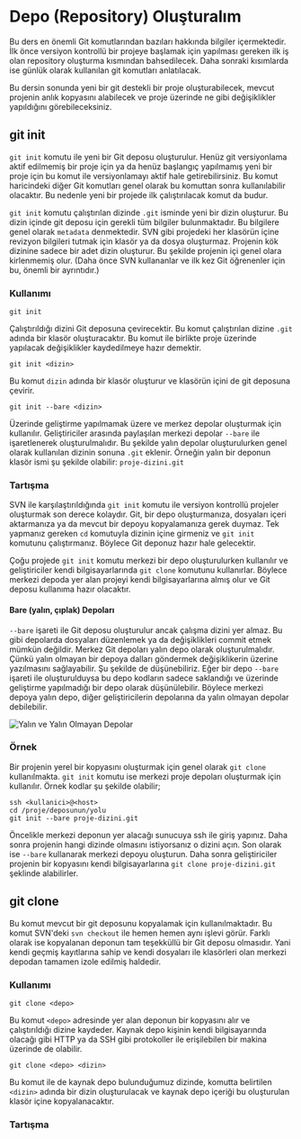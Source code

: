 # Depo (Repository) Oluşturalım

Bu ders en önemli Git komutlarından bazıları hakkında bilgiler içermektedir. İlk önce versiyon kontrollü bir projeye başlamak için yapılması gereken ilk iş olan repository oluşturma kısmından bahsedilecek. Daha sonraki kısımlarda ise günlük olarak kullanılan git komutları anlatılacak.

Bu dersin sonunda yeni bir git destekli bir proje oluşturabilecek, mevcut projenin anlık kopyasını alabilecek ve proje üzerinde ne gibi değişiklikler yapıldığını görebileceksiniz.

## git init

```git init``` komutu ile yeni bir Git deposu oluşturulur. Henüz git versiyonlama aktif edilmemiş bir proje için ya da henüz başlangıç yapılmamış yeni bir proje için bu komut ile versiyonlamayı aktif hale getirebilirsiniz. Bu komut haricindeki diğer Git komutları genel olarak bu komuttan sonra kullanılabilir olacaktır. Bu nedenle yeni bir projede ilk çalıştırılacak komut da budur.

```git init``` komutu çalıştırılan dizinde ```.git``` isminde yeni bir dizin oluşturur. Bu dizin içinde git deposu için gerekli tüm bilgiler bulunmaktadır. Bu bilgilere genel olarak ```metadata``` denmektedir. SVN gibi projedeki her klasörün içine revizyon bilgileri tutmak için klasör ya da dosya oluşturmaz. Projenin kök dizinine sadece bir adet dizin oluşturur. Bu şekilde projenin içi genel olara kirlenmemiş olur. (Daha önce SVN kullananlar ve ilk kez Git öğrenenler için bu, önemli bir ayrıntıdır.)

### Kullanımı

```
git init
```

Çalıştırıldığı dizini Git deposuna çevirecektir. Bu komut çalıştırılan dizine ```.git``` adında bir klasör oluşturacaktır. Bu komut ile birlikte proje üzerinde yapılacak değişiklikler kaydedilmeye hazır demektir.

```
git init <dizin>
```

Bu komut ```dizin``` adında bir klasör oluşturur ve klasörün içini de git deposuna çevirir.

```
git init --bare <dizin>
```

Üzerinde geliştirme yapılmamak üzere ve merkez depolar oluşturmak için kullanılır. Geliştiriciler arasında paylaşılan merkezi depolar ```--bare``` ile işaretlenerek oluşturulmalıdır. Bu şekilde yalın depolar oluşturulurken genel olarak kullanılan dizinin sonuna ```.git``` eklenir. Örneğin yalın bir deponun klasör ismi şu şekilde olabilir: ```proje-dizini.git```

### Tartışma

SVN ile karşılaştırıldığında ```git init``` komutu ile versiyon kontrollü projeler oluşturmak son derece kolaydır. Git, bir depo oluşturmanıza, dosyaları içeri aktarmanıza ya da mevcut bir depoyu kopyalamanıza gerek duymaz. Tek yapmanız gereken ```cd``` komutuyla dizinin içine girmeniz ve ```git init``` komutunu çalıştırmanız. Böylece Git deponuz hazır hale gelecektir.

Çoğu projede ```git init``` komutu merkezi bir depo oluşturulurken kullanılır ve geliştiriciler kendi bilgisayarlarında ```git clone``` komutunu kullanırlar. Böylece merkezi depoda yer alan projeyi kendi bilgisayarlarına almış olur ve Git deposu kullanıma hazır olacaktır.

#### Bare (yalın, çıplak) Depoları

```--bare``` işareti ile  Git deposu oluşturulur ancak çalışma dizini yer almaz. Bu gibi depolarda dosyaları düzenlemek ya da değişiklikleri commit etmek mümkün değildir. Merkez Git depoları yalın depo olarak oluşturulmalıdır. Çünkü yalın olmayan bir depoya dalları göndermek değişiklikerin üzerine yazılmasını sağlayabilir. Şu şekilde de düşünebiliriz. Eğer bir depo ```--bare``` işareti ile oluşturulduysa bu depo kodların sadece saklandığı ve üzerinde geliştirme yapılmadığı bir depo olarak düşünülebilir. Böylece merkezi depoya yalın depo, diğer geliştiricilerin depolarına  da yalın olmayan depolar debilebilir.

![Yalın ve Yalın Olmayan Depolar](https://cdn.rawgit.com/irfanevrens/gitdersleri/master/resimler/baslangic-rehberi/depo-olusturalim/01.svg)

### Örnek

Bir projenin yerel bir kopyasını oluşturmak için genel olarak ```git clone``` kullanılmakta. ```git init``` komutu ise merkezi proje depoları oluşturmak için kullanılır. Örnek kodlar şu şekilde olabilir;

```
ssh <kullanici>@<host>
cd /proje/deposunun/yolu
git init --bare proje-dizini.git
```

Öncelikle merkezi deponun yer alacağı sunucuya ssh ile giriş yapınız. Daha sonra projenin hangi dizinde olmasını istiyorsanız o dizini açın. Son olarak ise ```--bare``` kullanarak merkezi depoyu oluşturun. Daha sonra geliştiriciler projenin bir kopyasını kendi bilgisayarlarına ```git clone proje-dizini.git``` şeklinde alabilirler. 

## git clone

Bu komut mevcut bir git deposunu kopyalamak için kullanılmaktadır. Bu komut SVN'deki ```svn checkout``` ile hemen hemen aynı işlevi görür. Farklı olarak ise kopyalanan deponun tam teşekküllü bir Git deposu olmasıdır. Yani kendi geçmiş kayıtlarına sahip ve kendi dosyaları ile klasörleri olan merkezi depodan tamamen izole edilmiş haldedir.

### Kullanımı

```
git clone <depo>
```

Bu komut ```<depo>``` adresinde yer alan deponun bir kopyasını alır ve çalıştırıldığı dizine kaydeder. Kaynak depo kişinin kendi bilgisayarında olacağı gibi HTTP ya da SSH gibi protokoller ile erişilebilen bir makina üzerinde de olabilir.

```
git clone <depo> <dizin>
```

Bu komut ile de kaynak depo bulunduğumuz dizinde, komutta belirtilen ```<dizin>``` adında bir dizin oluşturulacak ve kaynak depo içeriği bu oluşturulan klasör içine kopyalanacaktır.

### Tartışma

